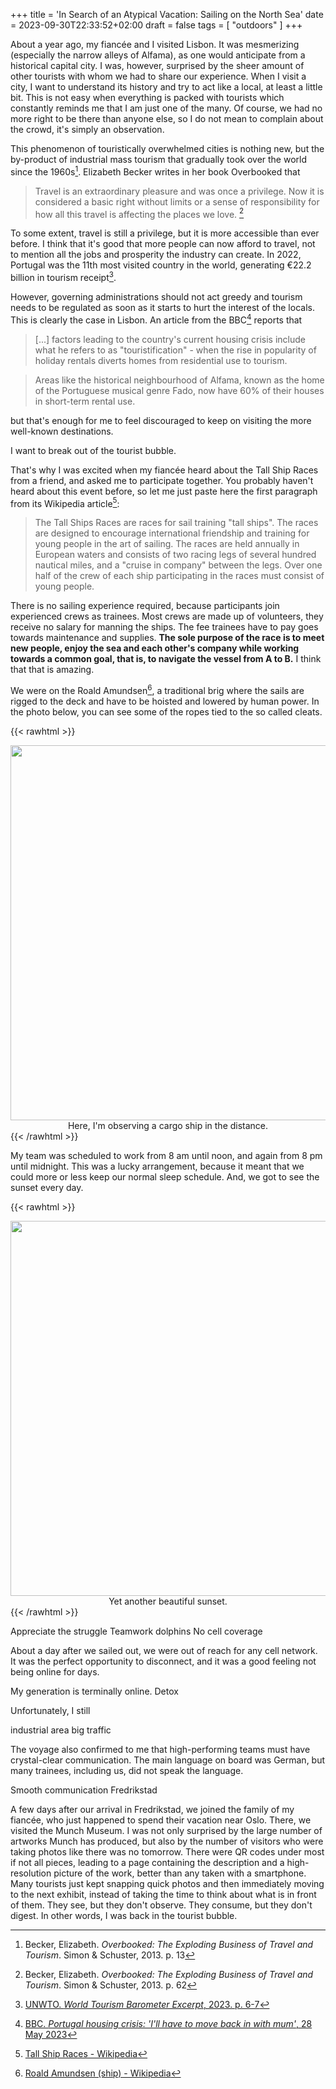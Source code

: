 +++
title = 'In Search of an Atypical Vacation: Sailing on the North Sea'
date = 2023-09-30T22:33:52+02:00
draft = false
tags = [
    "outdoors"
]
+++

About a year ago, my fiancée and I visited Lisbon. It was mesmerizing (especially the narrow alleys of Alfama), as one would anticipate from a historical capital city. I was, however, surprised by the sheer amount of other tourists with whom we had to share our experience. When I visit a city, I want to understand its history and try to act like a local, at least a little bit. This is not easy when everything is packed with tourists which constantly reminds me that I am just one of the many. Of course, we had no more right to be there than anyone else, so I do not mean to complain about the crowd, it's simply an observation.

This phenomenon of touristically overwhelmed cities is nothing new, but the by-product of industrial mass tourism that gradually took over the world since the 1960s[^1]. Elizabeth Becker writes in her book Overbooked that

> Travel is an extraordinary pleasure and was once a privilege. Now it is considered a basic right without limits or a sense of responsibility for how all this travel is affecting the places we love. [^2]

To some extent, travel is still a privilege, but it is more accessible than ever before. I think that it's good that more people can now afford to travel, not to mention all the jobs and prosperity the industry can create. In 2022, Portugal was the 11th most visited country in the world, generating €22.2 billion in tourism receipt[^3]. 

However, governing administrations should not act greedy and tourism needs to be regulated as soon as it starts to hurt the interest of the locals. This is clearly the case in Lisbon. An article from the BBC[^4] reports that

> [...] factors leading to the country's current housing crisis include what he refers to as "touristification" - when the rise in popularity of holiday rentals diverts homes from residential use to tourism.

> Areas like the historical neighbourhood of Alfama, known as the home of the Portuguese musical genre Fado, now have 60% of their houses in short-term rental use.


but that's enough for me to feel discouraged to keep on visiting the more well-known destinations.

I want to break out of the tourist bubble.

That's why I was excited when my fiancée heard about the Tall Ship Races from a friend, and asked me to participate together. You probably haven't heard about this event before, so let me just paste here the first paragraph from its Wikipedia article[^5]:

> The Tall Ships Races are races for sail training "tall ships". The races are designed to encourage international friendship and training for young people in the art of sailing. The races are held annually in European waters and consists of two racing legs of several hundred nautical miles, and a "cruise in company" between the legs. Over one half of the crew of each ship participating in the races must consist of young people. 

There is no sailing experience required, because participants join experienced crews as trainees. Most crews are made up of volunteers, they receive no salary for manning the ships. The fee trainees have to pay goes towards maintenance and supplies. **The sole purpose of the race is to meet new people, enjoy the sea and each other's company while working towards a common goal, that is, to navigate the vessel from A to B.** I think that that is amazing.

We were on the Roald Amundsen[^6], a traditional brig where the sails are rigged to the deck and have to be hoisted and lowered by human power. In the photo below, you can see some of the ropes tied to the so called cleats.

{{< rawhtml >}}
<center>
    <img src="/images/me-with-telescope.jpg" width="600">
    <figcaption>Here, I'm observing a cargo ship in the distance.</figcaption>
</center>
{{< /rawhtml >}}

My team was scheduled to work from 8 am until noon, and again from 8 pm until midnight. This was a lucky arrangement, because it meant that we could more or less keep our normal sleep schedule. And, we got to see the sunset every day.

{{< rawhtml >}}
<center>
    <img src="/images/north-sea-sunset.jpg" width="600">
    <figcaption>Yet another beautiful sunset.</figcaption>
</center>
{{< /rawhtml >}}

Appreciate the struggle
Teamwork
dolphins
No cell coverage

About a day after we sailed out, we were out of reach for any cell network. It was the perfect opportunity to disconnect, and it was a good feeling not being online for days.

My generation is terminally online. Detox


Unfortunately, I still 

industrial area
big traffic

The voyage also confirmed to me that high-performing teams must have crystal-clear communication. The main language on board was German, but many trainees, including us, did not speak the language. 



Smooth communication
Fredrikstad


A few days after our arrival in Fredrikstad, we joined the family of my fiancée, who just happened to spend their vacation near Oslo. 
There, we visited the Munch Museum. I was not only surprised by the large number of artworks Munch has produced, but also by the number of visitors who were taking photos like there was no tomorrow. There were QR codes under most if not all pieces, leading to a page containing the description and a high-resolution picture of the work, better than any taken with a smartphone. Many tourists just kept snapping quick photos and then immediately moving to the next exhibit, instead of taking the time to think about what is in front of them. They see, but they don't observe. They consume, but they don't digest. In other words, I was back in the tourist bubble.

[^1]: Becker, Elizabeth. *Overbooked: The Exploding Business of Travel and Tourism*. Simon & Schuster, 2013. p. 13

[^2]: Becker, Elizabeth. *Overbooked: The Exploding Business of Travel and Tourism*. Simon & Schuster, 2013. p. 62

[^3]: [UNWTO. *World Tourism Barometer Excerpt*, 2023. p. 6-7](https://web.archive.org/web/20230802171252/https://webunwto.s3.eu-west-1.amazonaws.com/s3fs-public/2023-05/UNWTO_Barom23_02_May_EXCERPT_final.pdf?VersionId=gGmuSXlwfM1yoemsRrBI9ZJf.Vmc9gYD)

[^4]: [BBC. *Portugal housing crisis: 'I'll have to move back in with mum'*, 28 May 2023](https://www.bbc.com/news/world-europe-65485908)

[^5]: [Tall Ship Races - Wikipedia](https://en.wikipedia.org/wiki/Tall_Ships_Races)

[^6]: [Roald Amundsen (ship) - Wikipedia](https://en.wikipedia.org/wiki/Roald_Amundsen_(ship))

